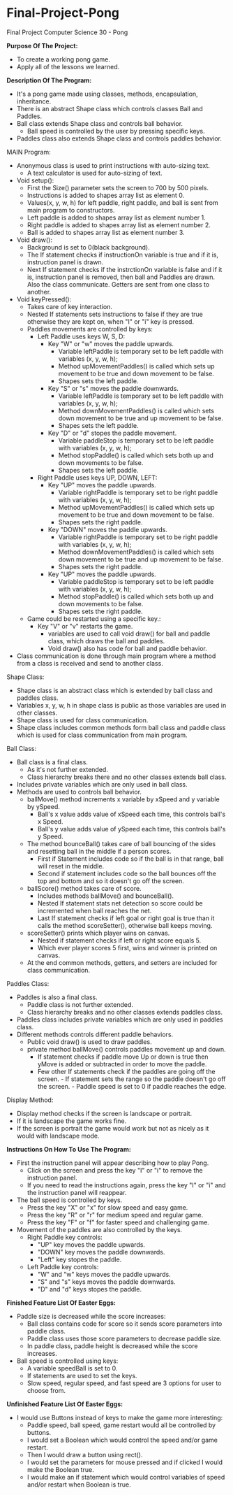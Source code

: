 # Final-Project-Pong
Final Project Computer Science 30 - Pong

**Purpose Of The Project:**

- To create a working pong game.
- Apply all of the lessons we learned.

**Description Of The Program:**

- It's a pong game made using classes, methods, encapsulation, inheritance.
- There is an abstract Shape class which controls classes Ball and Paddles.
- Ball class extends Shape class and controls ball behavior.
    - Ball speed is controlled by the user by pressing specific keys.
- Paddles class also extends Shape class and controls paddles behavior.

MAIN Program:

- Anonymous class is used to print instructions with auto-sizing text.  
    - A text calculator is used for auto-sizing of text.
- Void setup():
    - First the Size() parameter sets the screen to 700 by 500 pixels.
    - Instructions is added to shapes array list as element 0.
    - Values(x, y, w, h) for left paddle, right paddle, and ball is sent from main program to constructors.  
    - Left paddle is added to shapes array list as element number 1.
    - Right paddle is added to shapes array list as element number 2.
    - Ball is added to shapes array list as element number 3.
- Void draw():
    - Background is set to 0(black background).
    - The If statement checks if instructionOn variable is true and if it is, instruction panel is drawn.
    - Next If statement checks if the instrctionOn variable is false and if it is, instruction panel is removed, then ball and Paddles are drawn. Also the class communicate. Getters are sent from one class to another.  
- Void keyPressed():
    - Takes care of key interaction.
    - Nested If statements sets instructions to false if they are true otherwise they are kept on, when "I" or "i" key is pressed.  
    - Paddles movements are controlled by keys:
        - Left Paddle uses keys W, S, D:
            - Key "W" or "w" moves the paddle upwards.
                - Variable leftPaddle is temporary set to be left paddle with variables (x, y, w, h);
                - Method upMovementPaddles() is called which sets up movement to be true and down movement to be false.
                - Shapes sets the left paddle.
            - Key "S" or "s" moves the paddle downwards.
                - Variable leftPaddle is temporary set to be left paddle with variables (x, y, w, h);
                - Method downMovementPaddles() is called which sets down movement to be true and up movement to be false.
                - Shapes sets the left paddle.
            - Key "D" or "d" stopes the paddle movement.
                - Variable paddleStop is temporary set to be left paddle with variables (x, y, w, h);
                - Method stopPaddle() is called which sets both up and down movements to be false.
                - Shapes sets the left paddle.
        - Right Paddle uses keys UP, DOWN, LEFT:
            - Key "UP" moves the paddle upwards.
                - Variable rightPaddle is temporary set to be right paddle with variables (x, y, w, h);
                - Method upMovementPaddles() is called which sets up movement to be true and down movement to be false.
                - Shapes sets the right paddle.
            - Key "DOWN" moves the paddle upwards.
                - Variable rightPaddle is temporary set to be right paddle with variables (x, y, w, h);
                - Method downMovementPaddles() is called which sets down movement to be true and up movement to be false.
                - Shapes sets the right paddle.
            - Key "UP" moves the paddle upwards.
                - Variable paddleStop is temporary set to be left paddle with variables (x, y, w, h);
                - Method stopPaddle() is called which sets both up and down movements to be false.
                - Shapes sets the right paddle.
    - Game could be restarted using a specific key.:
        - Key "V" or "v" restarts the game.
            - variables are used to call void draw() for ball and paddle class, which draws the ball and paddles.
            - Void draw() also has code for ball and paddle behavior.
- Class communication is done through main program where a method from a class is received and send to another class.

Shape Class:

- Shape class is an abstract class which is extended by ball class and paddles class.
- Variables x, y, w, h in shape class is public as those variables are used in other classes.
- Shape class is used for class communication.
- Shape class includes common methods form ball class and paddle class which is used for class communication from main program.

Ball Class:

- Ball class is a final class.
    - As it's not further extended.
    - Class hierarchy breaks there and no other classes extends ball class.
- Includes private variables which are only used in ball class.
- Methods are used to controls ball behavior.
    - ballMove() method increments x variable by xSpeed and y variable by ySpeed.
        - Ball's x value adds value of xSpeed each time, this controls ball's x Speed.
        - Ball's y value adds value of ySpeed each time, this controls ball's y Speed.
    - The method bounceBall() takes care of ball bouncing of the sides and resetting ball in the middle if a person scores.
        - First if Statement includes code so if the ball is in that range, ball will reset in the middle.
        - Second if statement includes code so the ball bounces off the top and bottom and so it doesn't go off the screen.
    - ballScore() method takes care of score.
        - Includes methods ballMove() and bounceBall().
        - Nested If statement stats net detection so score could be incremented when ball reaches the net.
        - Last If statement checks if left goal or right goal is true than it calls the method scoreSetter(), otherwise ball keeps moving.
    - scoreSetter() prints which player wins on canvas.
        - Nested if statement checks if left or right score equals 5.
        - Which ever player scores 5 first, wins and winner is printed on canvas.
    - At the end common methods, getters, and setters are included for class communication.


Paddles Class:

- Paddles is also a final class.
    - Paddle class is not further extended.
    - Class hierarchy breaks and no other classes extends paddles class.
- Paddles class includes private variables which are only used in paddles class.
- Different methods controls different paddle behaviors.
    - Public void draw() is used to draw paddles.
    - private method ballMove() controls paddles movement up and down.
        - If statement checks if paddle move Up or down is true then yMove is added or subtracted in order to move the paddle.
        - Few other If statements check if the paddles are going off the screen.
              - If statement sets the range so the paddle doesn't go off the screen.
              - Paddle speed is set to 0 if paddle reaches the edge.


Display Method:

- Display method checks if the screen is landscape or portrait.
- If it is landscape the game works fine.
- If the screen is portrait the game would work but not as nicely as it would with landscape mode.

**Instructions On How To Use The Program:**

- First the instruction panel will appear describing how to play Pong.
    - Click on the screen and press the key "I" or "i" to remove the instruction panel.
    - If you need to read the instructions again, press the key "I" or "i" and the instruction panel will reappear.
- The ball speed is controlled by keys.
    - Press the key "X" or "x" for slow speed and easy game.
    - Press the key "R" or "r" for medium speed and regular game.
    - Press the key "F" or "f" for faster speed and challenging game.
- Movement of the paddles are also controlled by the keys.
    - Right Paddle key controls:
        - "UP" key moves the paddle upwards.
        - "DOWN" key moves the paddle downwards.
        - "Left" key stopes the paddle.
    - Left Paddle key controls:
        - "W" and "w" keys moves the paddle upwards.
        - "S" and "s" keys moves the paddle downwards.
        - "D" and "d" keys stopes the paddle.

**Finished Feature List Of Easter Eggs:**

- Paddle size is decreased while the score increases:
    - Ball class contains code for score so it sends score parameters into paddle class.
    - Paddle class uses those score parameters to decrease paddle size.  
    - In paddle class, paddle height is decreased while the score increases.  
- Ball speed is controlled using keys:
    - A variable speedBall is set to 0.
    - If statements are used to set the keys.
    - Slow speed, regular speed, and fast speed are 3 options for user to choose from.

**Unfinished Feature List Of Easter Eggs:**

- I would use Buttons instead of keys to make the game more interesting:
    - Paddle speed, ball speed, game restart would all be controlled by buttons.
    - I would set a Boolean which would control the speed and/or game restart.
    - Then I would draw a button using rect().
    - I would set the parameters for mouse pressed and if clicked I would make the Boolean true.
    - I would make an if statement which would control variables of speed and/or restart when Boolean is true. 
